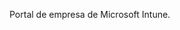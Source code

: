 <Token xmlns:xlink="http://www.w3.org/1999/xlink">Portal de empresa de Microsoft Intune.</Token>

<!--HONumber=Mar16_HO1-->


